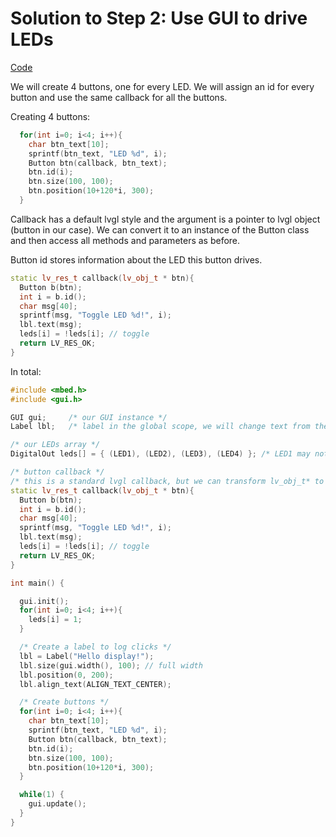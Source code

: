 # Solution to Step 2: Use GUI to drive LEDs

[Code](https://os.mbed.com/users/stepansnigirev/code/2_display_solved/)

We will create 4 buttons, one for every LED. We will assign an id for every button and use the same callback for all the buttons.

Creating 4 buttons:
```cpp
  for(int i=0; i<4; i++){
    char btn_text[10];
    sprintf(btn_text, "LED %d", i);
    Button btn(callback, btn_text);
    btn.id(i);
    btn.size(100, 100);
    btn.position(10+120*i, 300);
  }
```

Callback has a default lvgl style and the argument is a pointer to lvgl object (button in our case). We can convert it to an instance of the Button class and then access all methods and parameters as before.

Button id stores information about the LED this button drives.

```cpp
static lv_res_t callback(lv_obj_t * btn){
  Button b(btn);
  int i = b.id();
  char msg[40];
  sprintf(msg, "Toggle LED %d!", i);
  lbl.text(msg);
  leds[i] = !leds[i]; // toggle
  return LV_RES_OK;
}
```

In total:

```cpp
#include <mbed.h>
#include <gui.h>

GUI gui;     /* our GUI instance */
Label lbl;   /* label in the global scope, we will change text from the button callback */

/* our LEDs array */
DigitalOut leds[] = { (LED1), (LED2), (LED3), (LED4) }; /* LED1 may not work for some reason */

/* button callback */
/* this is a standard lvgl callback, but we can transform lv_obj_t* to a Button */
static lv_res_t callback(lv_obj_t * btn){
  Button b(btn);
  int i = b.id();
  char msg[40];
  sprintf(msg, "Toggle LED %d!", i);
  lbl.text(msg);
  leds[i] = !leds[i]; // toggle
  return LV_RES_OK;
}

int main() {

  gui.init();
  for(int i=0; i<4; i++){
    leds[i] = 1;
  }

  /* Create a label to log clicks */
  lbl = Label("Hello display!");
  lbl.size(gui.width(), 100); // full width
  lbl.position(0, 200);
  lbl.align_text(ALIGN_TEXT_CENTER);

  /* Create buttons */
  for(int i=0; i<4; i++){
    char btn_text[10];
    sprintf(btn_text, "LED %d", i);
    Button btn(callback, btn_text);
    btn.id(i);
    btn.size(100, 100);
    btn.position(10+120*i, 300);
  }

  while(1) {
    gui.update();
  }
}
```